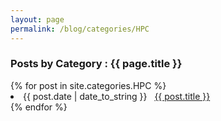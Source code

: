 ```yaml
---
layout: page
permalink: /blog/categories/HPC
---
```


<h3> Posts by Category : {{ page.title }} </h3>

<div class="card">
{% for post in site.categories.HPC %}
 <li class="category-posts"><span>{{ post.date | date_to_string }}</span> &nbsp; <a href="{{ post.url }}">{{ post.title }}</a></li>
{% endfor %}
</div>

